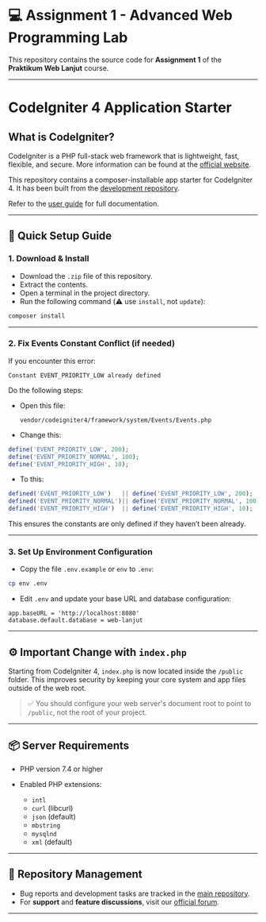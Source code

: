 # 💻 Assignment 1 - Advanced Web Programming Lab

This repository contains the source code for **Assignment 1** of the **Praktikum Web Lanjut** course.

---

# CodeIgniter 4 Application Starter

## What is CodeIgniter?

CodeIgniter is a PHP full-stack web framework that is lightweight, fast, flexible, and secure.
More information can be found at the [official website](http://codeigniter.com).

This repository contains a composer-installable app starter for CodeIgniter 4.
It has been built from the [development repository](https://github.com/codeigniter4/CodeIgniter4).

Refer to the [user guide](https://codeigniter4.github.io/userguide/) for full documentation.

---

## 🚀 Quick Setup Guide

### 1. Download & Install

- Download the `.zip` file of this repository.
- Extract the contents.
- Open a terminal in the project directory.
- Run the following command (⚠️ use `install`, not `update`):

```bash
composer install
```

---

### 2. Fix Events Constant Conflict (if needed)

If you encounter this error:

```
Constant EVENT_PRIORITY_LOW already defined
```

Do the following steps:

- Open this file:

  ```
  vendor/codeigniter4/framework/system/Events/Events.php
  ```

- Change this:

```php
define('EVENT_PRIORITY_LOW', 200);
define('EVENT_PRIORITY_NORMAL', 100);
define('EVENT_PRIORITY_HIGH', 10);
```

- To this:

```php
defined('EVENT_PRIORITY_LOW')   || define('EVENT_PRIORITY_LOW', 200);
defined('EVENT_PRIORITY_NORMAL')|| define('EVENT_PRIORITY_NORMAL', 100);
defined('EVENT_PRIORITY_HIGH')  || define('EVENT_PRIORITY_HIGH', 10);
```

This ensures the constants are only defined if they haven’t been already.

---

### 3. Set Up Environment Configuration

- Copy the file `.env.example` or `env` to `.env`:

```bash
cp env .env
```

- Edit `.env` and update your base URL and database configuration:

```dotenv
app.baseURL = 'http://localhost:8080'
database.default.database = web-lanjut
```

---

## ⚙️ Important Change with `index.php`

Starting from CodeIgniter 4, `index.php` is now located inside the `/public` folder.
This improves security by keeping your core system and app files outside of the web root.

> ✅ You should configure your web server's document root to point to `/public`, not the root of your project.

---

## 📦 Server Requirements

- PHP version 7.4 or higher
- Enabled PHP extensions:

  - `intl`
  - `curl` (libcurl)
  - `json` (default)
  - `mbstring`
  - `mysqlnd`
  - `xml` (default)

---

## 🧩 Repository Management

- Bug reports and development tasks are tracked in the [main repository](https://github.com/codeigniter4/CodeIgniter4/issues).
- For **support** and **feature discussions**, visit our [official forum](http://forum.codeigniter.com).

---
